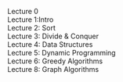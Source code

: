 Lecture 0  
Lecture 1:Intro  
Lecture 2: Sort  
Lecture 3: Divide & Conquer  
Lecture 4: Data Structures  
Lecture 5: Dynamic Programming  
Lecture 6: Greedy Algorithms  
Lecture 8: Graph Algorithms  
